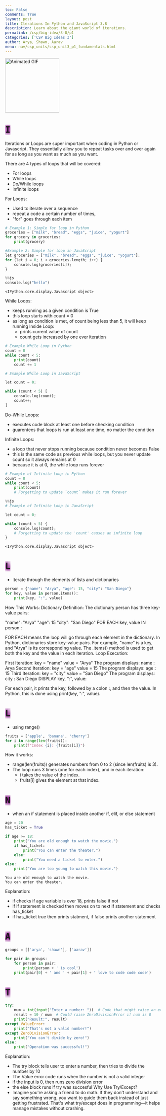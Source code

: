 ```yaml
---
toc: False
comments: True
layout: post
title: Iterations In Python and JavaScript 3.8
description: Learn about the giant world of iterations.
permalink: /csp/big-idea/3-8/p1
categories: ['CSP Big Ideas 3']
author: Arya, Shawn, Aarav
menu: nav/csp_units/csp_unit3_p1_fundamentals.html
---
```


<img src="https://media4.giphy.com/media/l0HlJcWbeo9AgcbPq/giphy.gif?cid=6c09b952arn38n02bg6y5a0r0cavnn9ax4lll9akws9ckwhe&ep=v1_internal_gif_by_id&rid=giphy.gif&ct=g" alt="Animated GIF" width = "175" height = "175">


<h1>
  Iterations 3.8 | Introduction
</h1>

<style>
  h1 {
    width: 0;
    white-space: nowrap;
    overflow: hidden;
    border-right: 3px solid;
    font-family: monospace;
    animation: typing 3s steps(30, end) infinite, blink-caret 0.75s step-end infinite, glow 1s ease-in-out infinite alternate;
    text-shadow: 0 0 5px purple, 0 0 10px purple, 0 0 15px purple, 0 0 20px purple;
  }

  @keyframes typing {
    from { width: 0; }
    to { width: 100%; }
  }

  @keyframes blink-caret {
    from, to { border-color: transparent; }
    50% { border-color: purple; }
  }

  @keyframes glow {
    from {
      text-shadow: 0 0 5px purple, 0 0 10px purple, 0 0 15px purple, 0 0 20px purple;
    }
    to {
      text-shadow: 0 0 20px purple, 0 0 30px purple, 0 0 40px purple, 0 0 50px purple;
    }
  }
</style>



Iterations or Loops are super important when coding in Python or Javascript. They essentially allow you to repeat tasks over and over again for as long as you want as much as you want.

There are 4 types of loops that will be covered:
- For loops
- While loops
- Do/While loops
- Infinite loops

For Loops:
- Used to iterate over a sequence
- repeat a code a certain number of times, 
- "for" goes through each item


```python
# Example 1: Simple for loop in Python
groceries = ["milk", "bread", "eggs", "juice", "yogurt"]
for grocery in groceries:
    print(grocery)
```


```python
#Example 2: Simple for loop in JavaScript
let groceries = ["milk", "bread", "eggs", "juice", "yogurt"];
for (let i = 0; i < groceries.length; i++) {
    console.log(groceries[i]);
}
```


```python
%%js
console.log("hello")
```


    <IPython.core.display.Javascript object>


While Loops:
- keeps running as a given condition is True
- this loop starts with count = 0
- as long as condition is met, of count being less than 5, it will keep running
    Inside Loop:
    - prints current value of count
    - count gets increased by one ever iteration


```python
# Example While Loop in Python
count = 0
while count < 5:
    print(count)
    count += 1
```


```python
# Example While Loop in JavaScript

let count = 0;

while (count < 5) [
    console.log(count);
    count++;
]
```

Do-While Loops:
- executes code block at least one before checking condition
- guarentees that loops is run at least one time, no matter the condition

Infinite Loops:
- a loop that never stops running because condition never becomes False
- this is the same code as previous while loops, but you never update count so it always remains at 0
- because it is at 0, the while loop runs forever


```python
# Example of Infinite Loop in Python
count = 0
while count < 5:
    print(count)
    # Forgetting to update `count` makes it run forever
```


```python
%%js
# Example of Infinite Loop in JavaScript

let count = 0;

while (count < 5) {
    console.log(count);
    # Forgetting to update the 'count' causes an infinite loop
}
```


    <IPython.core.display.Javascript object>


# Looping with Dictionaries
- Iterate through the elements of lists and dictionaries


```python
person = {"name": "Arya", "age": 15, "city": "San Diego"}
for key, value in person.items():
    print(key, ":", value)
```

How This Works:
Dictionary Definition: The dictionary person has three key-value pairs:

"name": "Arya"
"age": 15
"city": "San Diego"
FOR EACH key, value IN person::

FOR EACH means the loop will go through each element in the dictionary.
In Python, dictionaries store key-value pairs. For example, "name" is a key, and "Arya" is its corresponding value.
The .items() method is used to get both the key and the value in each iteration.
Loop Execution:

First Iteration:
key = "name"
value = "Arya"
The program displays: name : Arya
Second Iteration:
key = "age"
value = 15
The program displays: age : 15
Third Iteration:
key = "city"
value = "San Diego"
The program displays: city : San Diego
DISPLAY key, ":", value:

For each pair, it prints the key, followed by a colon :, and then the value.
In Python, this is done using print(key, ":", value).

# Looping with Index Variable 
- using range()


```python
fruits = ['apple', 'banana', 'cherry']
for i in range(len(fruits)):
    print(f"Index {i}: {fruits[i]}")

```

How it works:

- range(len(fruits)) generates numbers from 0 to 2 (since len(fruits) is 3).
- The loop runs 3 times (one for each index), and in each iteration:
    - i takes the value of the index.
    - fruits[i] gives the element at that index.

# Nested If Statements
- when an if statement is placed inside another if, elif, or else statement


```python
age = 20
has_ticket = True

if age >= 18:
    print("You are old enough to watch the movie.")
    if has_ticket:
        print("You can enter the theater.")
    else:
        print("You need a ticket to enter.")
else:
    print("You are too young to watch this movie.")

```

    You are old enough to watch the movie.
    You can enter the theater.


Explanation:
- if checks if age variable is over 18, prints false if not
- if if statement is checked then moves on to next if statement and checks has_ticket
- if has_ticket true then prints statment, if false prints another statement

# APCSP Pseudo-Code: Nested Loops for Group Names


```python
groups = [['arya', 'shawn'], ['aarav']]

for pair in groups:
    for person in pair:
        print(person + ' is cool')
    print(pair[0] + ' and ' + pair[1] + ' love to code code code')
```

# Try/Except


```python
try:
    num = int(input("Enter a number: "))  # Code that might raise an exception
    result = 10 / num  # Could raise ZeroDivisionError if num is 0
    print("Result:", result)
except ValueError:
    print("That's not a valid number!")
except ZeroDivisionError:
    print("You can't divide by zero!")
else:
    print("Operation was successful!")
```

Explanation: 
- The try block tells user to enter a number, then tries to divide the number by 10
- The Value error code runs when the number is not a valid integer
- if the input is 0, then runs zero division error
- the else block runs if try was succesful
Why Use Try/Except?
-  Imagine you're asking a friend to do math. If they don't understand and say something wrong, you want to guide them back instead of just getting frustrated. That's what try/except does in programming—it helps manage mistakes without crashing.
